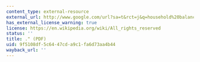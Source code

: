 ```yaml
---
content_type: external-resource
external_url: http://www.google.com/url?sa=t&rct=j&q=household%20balance%20sheets%2C%20consumption%2C%20and%20the%20economic%20slump&source=web&cd=1&ved=0CCIQFjAA&url=http%3A%2F%2Fwww.aeaweb.org%2Faea%2F2012conference%2Fprogram%2Fretrieve.php%3Fpdfid%3D136&ei=VUBHUMfvDOPz0gGe9YHQAw&usg=AFQjCNHoeAcln1d00V00d16K3f9N2k9rWw&sig2=fdLzFoyuhYDM6hD6XEpcwA
has_external_license_warning: true
license: https://en.wikipedia.org/wiki/All_rights_reserved
status: ''
title: ." (PDF)
uid: 9f5108df-5c64-47cd-a9c1-fa6d73aa4b44
wayback_url: ''
---
```

